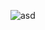 ![asd](https://user-images.githubusercontent.com/69156870/212261527-eb43a5df-76e7-4ac4-be48-68e5fdf4bbe2.PNG)
